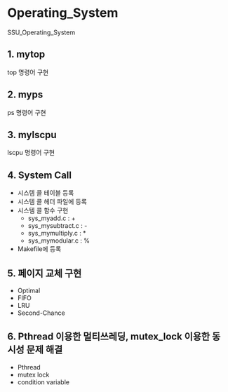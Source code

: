 # Operating_System
SSU_Operating_System

## 1. mytop
top 명령어 구현

## 2. myps
ps 명령어 구현

## 3. mylscpu
lscpu 명령어 구현

## 4. System Call
+ 시스템 콜 테이블 등록
+ 시스템 콜 헤더 파일에 등록
+ 시스템 콜 함수 구현
  + sys_myadd.c : +
  + sys_mysubtract.c : -
  + sys_mymultiply.c : *
  + sys_mymodular.c : %
+ Makefile에 등록

## 5. 페이지 교체 구현
+ Optimal
+ FIFO
+ LRU
+ Second-Chance

## 6. Pthread 이용한 멀티쓰레딩, mutex_lock 이용한 동시성 문제 해결
+ Pthread
+ mutex lock
+ condition variable

